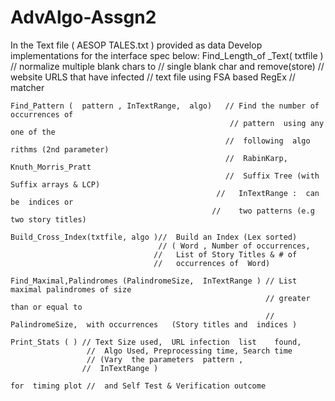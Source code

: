 # AdvAlgo-Assgn2
In the Text file ( AESOP TALES.txt ) provided as data 
Develop implementations  for the interface spec below: 
    Find_Length_of _Text( txtfile )   // normalize multiple blank chars to 
                                     // single blank char and remove(store) 
                                    // website URLS that have infected 
                                    // text file using FSA based RegEx 
                                   //  matcher 
                                   
    Find_Pattern ( ​ pattern , InTextRange,  algo)   // Find the number of occurrences of 
                                                     // pattern  using any one of the 
                                                    //  following  algo rithms (2nd parameter) 
                                                    //  Rabin­Karp,  Knuth_Morris_Pratt 
                                                    //  Suffix Tree (with Suffix arrays & LCP) 
                                                  //   InTextRange :  can be  indices or 
                                                 //    two patterns (e.g two story titles) 
                                                 
    Build_Cross_Index(txtfile, algo )//  Build an Index (Lex sorted) 
                                     // (​ Word​ , Number of occurrences,   
                                    //   List of Story Titles & # of 
                                    //   occurrences of ​ Word) 
                                    
    Find_Maximal,Palindromes​ (PalindromeSize,  InTextRange ) // List maximal palindromes of size 
                                                             // greater than or equal to 
                                                             //  PalindromeSize,  with occurrences   (Story titles and  indices ) 
                                                             
    Print_Stats ( ) // Text Size used,  URL infection  list    found,   
                     //  Algo Used, Preprocessing time, Search time 
                     // (Vary  the parameters ​ pattern , 
                    //  InTextRange )
                    
    for ​ timing plot //  and Self Test & Verification outcome 
